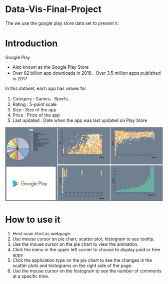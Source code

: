 # Data-Vis-Final-Project

The we use the  google play store data set to present it.
# Introduction
Google Play
* Also known as the Google Play Store
* Over 82 billion app downloads in 2016、Over 3.5 million apps published in 2017

In this dataset, each app has values for 
1. Category : Games、Sports…
2. Rating : 5-point scale
3. Size : Size of the app
4. Price : Price of the app
5. Last updated : Date when the app was last updated on Play Store

![image](./fig/Sample.jpg)
# How to use it
1. Host main.html as webpage.
2. Use mouse cursor on pie chart, scatter plot, histogram to see tooltip.
3. Use the mouse cursor on the pie chart to view the animation.
4. Click the menu in the upper left corner to choose to display paid or free apps
5. Click the application type on the pie chart to see the changes in the scatter plots and histograms on the right side of the page.
6. Use the mouse cursor on the histogram  to see the number of comments at a specific time.

